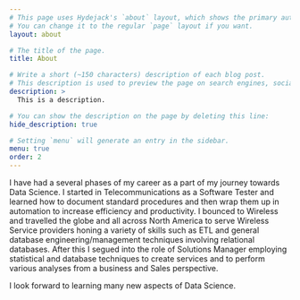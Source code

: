 ```yaml
---
# This page uses Hydejack's `about` layout, which shows the primary author's picture and about text at the top.
# You can change it to the regular `page` layout if you want.
layout: about

# The title of the page.
title: About

# Write a short (~150 characters) description of each blog post.
# This description is used to preview the page on search engines, social media, etc.
description: >
  This is a description.

# You can show the description on the page by deleting this line:
hide_description: true

# Setting `menu` will generate an entry in the sidebar.
menu: true
order: 2
---
```


I have had a several phases of my career as a part of my journey towards Data Science.
I started in Telecommunications as a Software Tester and learned how to document standard
procedures and then wrap them up in automation to increase efficiency and productivity. 
I bounced to Wireless and travelled the globe and all across North America to serve
Wireless Service providers honing a variety of skills such as ETL and general database engineering/management
techniques involving relational databases.  After this I segued into the role of Solutions Manager employing
statistical and database techniques to create services and to perform various analyses from a business and Sales
perspective.

I look forward to learning many new aspects of Data Science.


